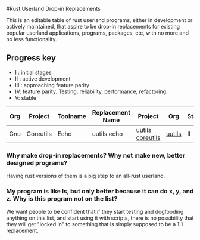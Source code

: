 #Rust Userland Drop-in Replacements

This is an editable table of rust userland programs, either in development or actively maintained, 
that aspire to be drop-in replacements for existing popular userland applications, programs, packages, etc, 
with no more and no less functionality.

## Progress key

* I : initial stages
* II : active development
* III : approaching feature parity
* IV: feature parity. Testing, reliability, performance, refactoring.
* V: stable

Org | Project | Toolname | Replacement Name | Project | Org | Status
--- | --- | --- | --- | --- | --- | ---
Gnu | Coreutils | Echo | uutils echo | [uutils coreutils][uutils coreutils]| [uutils][uutils] | II


### Why make drop-in replacements? Why not make new, better designed programs?

Having rust versions of them is a big step to an all-rust userland.

### My program is like ls, but only better because it can do x, y, and z. Why is this program not on the list?

We want people to be confident that if they start testing and dogfooding anything on this list, and start using it with scripts, 
there is no possibility that they will get "locked in" to something that is simply supposed to be a 1:1 replacement.

[uutils]: https://github.com/uutils/coreutils 
[uutils coreutils]: https://github.com/uutils/coreutils
